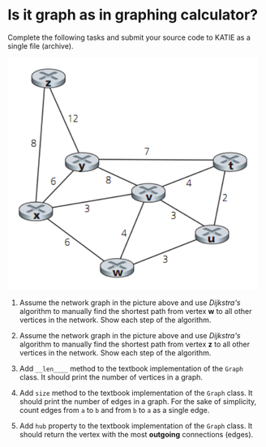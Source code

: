 # Is it graph as in graphing calculator?

Complete the following tasks and submit your source code to KATIE as a single file (archive).

![Graph](network.png)

1. Assume the network graph in the picture above and use *Dijkstra's* algorithm to manually find the shortest path from vertex **w** to all other vertices in the network. Show each step of the algorithm.

2. Assume the network graph in the picture above and use *Dijkstra's* algorithm to manually find the shortest path from vertex **z** to all other vertices in the network. Show each step of the algorithm.

5. Add `__len____` method to the textbook implementation of the `Graph` class. It should print the number of vertices in a graph.

4. Add `size` method to the textbook implementation of the `Graph` class. It should print the number of edges in a graph. For the sake of simplicity, count edges from `a` to `b` and from `b` to `a` as a single edge.

5. Add `hub` property to the textbook implementation of the `Graph` class. It should return the vertex with the most **outgoing** connections (edges).
